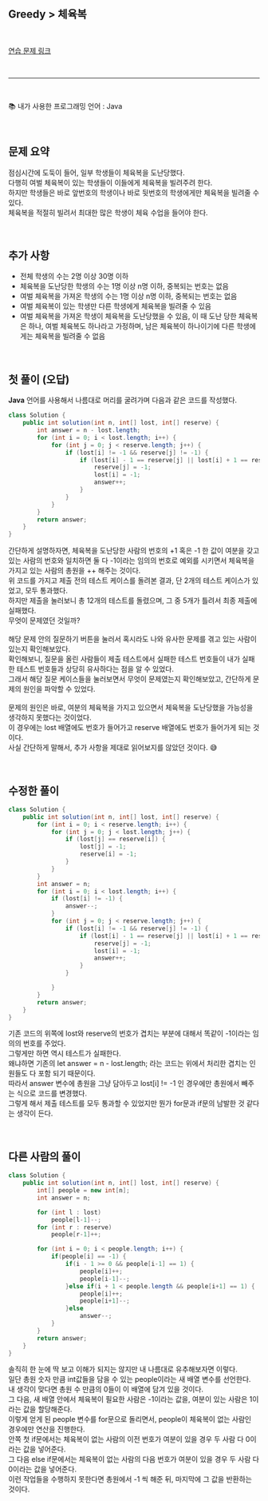 ## **Greedy > 체육복**

</br>

[연습 문제 링크](https://programmers.co.kr/learn/courses/30/lessons/42862)

</br>

---

</br>

:books: 내가 사용한 프로그래밍 언어 : Java

</br>

## 문제 요약

점심시간에 도둑이 들어, 일부 학생들이 체육복을 도난당했다.  
다행히 여벌 체육복이 있는 학생들이 이들에게 체육복을 빌려주려 한다.  
하지만 학생들은 바로 앞번호의 학생이나 바로 뒷번호의 학생에게만 체육복을 빌려줄 수 있다.  
체육복을 적절히 빌려서 최대한 많은 학생이 체육 수업을 들어야 한다.

</br>

## 추가 사항

- 전체 학생의 수는 2명 이상 30명 이하
- 체육복을 도난당한 학생의 수는 1명 이상 n명 이하, 중복되는 번호는 없음
- 여벌 체육복을 가져온 학생의 수는 1명 이상 n명 이하, 중복되는 번호는 없음
- 여벌 체육복이 있는 학생만 다른 학생에게 체육복을 빌려줄 수 있음
- 여벌 체육복을 가져온 학생이 체육복을 도난당했을 수 있음, 이 때 도난 당한 체육복은 하나, 여벌 체육복도 하나라고 가정하며, 남은 체육복이 하나이기에 다른 학생에게는 체육복을 빌려줄 수 없음

</br>

## 첫 풀이 (오답)

**Java** 언어를 사용해서 나름대로 머리를 굴려가며 다음과 같은 코드를 작성했다.

```java
class Solution {
    public int solution(int n, int[] lost, int[] reserve) {
        int answer = n - lost.length;
        for (int i = 0; i < lost.length; i++) {
            for (int j = 0; j < reserve.length; j++) {
                if (lost[i] != -1 && reserve[j] != -1) {
                    if (lost[i] - 1 == reserve[j] || lost[i] + 1 == reserve[j]) {
                        reserve[j] = -1;
                        lost[i] = -1;
                        answer++;
                    }
                }
            }
        }
        return answer;
    }
}
```

간단하게 설명하자면, 체육복을 도난당한 사람의 번호의 +1 혹은 -1 한 값이 여분을 갖고 있는 사람의 번호와 일치하면 둘 다 -1이라는 임의의 번호로 예외를 시키면서 체육복을 가지고 있는 사람의 총원을 ++ 해주는 것이다.  
위 코드를 가지고 제출 전의 테스트 케이스를 돌려본 결과, 단 2개의 테스트 케이스가 있었고, 모두 통과했다.  
하지만 제출을 눌러보니 총 12개의 테스트를 돌렸으며, 그 중 5개가 틀려서 최종 제출에 실패했다.  
무엇이 문제였던 것일까?  
</br>
해당 문제 안의 질문하기 버튼을 눌러서 혹시라도 나와 유사한 문제를 겪고 있는 사람이 있는지 확인해보았다.  
확인해보니, 질문을 올린 사람들이 제출 테스트에서 실패한 테스트 번호들이 내가 실패한 테스트 번호들과 상당히 유사하다는 점을 알 수 있었다.  
그래서 해당 질문 케이스들을 눌러보면서 무엇이 문제였는지 확인해보았고, 간단하게 문제의 원인을 파악할 수 있었다.  
</br>
문제의 원인은 바로, 여분의 체육복을 가지고 있으면서 체육복을 도난당했을 가능성을 생각하지 못했다는 것이었다.  
이 경우에는 lost 배열에도 번호가 들어가고 reserve 배열에도 번호가 들어가게 되는 것이다.  
사실 간단하게 말해서, 추가 사항을 제대로 읽어보지를 않았던 것이다. :sweat_smile:

</br>

## 수정한 풀이

```java
class Solution {
    public int solution(int n, int[] lost, int[] reserve) {
        for (int i = 0; i < reserve.length; i++) {
            for (int j = 0; j < lost.length; j++) {
                if (lost[j] == reserve[i]) {
                    lost[j] = -1;
                    reserve[i] = -1;
                }
            }
        }
        int answer = n;
        for (int i = 0; i < lost.length; i++) {
            if (lost[i] != -1) {
                answer--;
            }
            for (int j = 0; j < reserve.length; j++) {
                if (lost[i] != -1 && reserve[j] != -1) {
                    if (lost[i] - 1 == reserve[j] || lost[i] + 1 == reserve[j]) {
                        reserve[j] = -1;
                        lost[i] = -1;
                        answer++;
                    }
                }

            }
        }
        return answer;
    }
}
```

기존 코드의 위쪽에 lost와 reserve의 번호가 겹치는 부분에 대해서 똑같이 -1이라는 임의의 번호를 주었다.  
그렇게만 하면 역시 테스트가 실패한다.  
왜냐하면 기존의 let answer = n - lost.length; 라는 코드는 위에서 처리한 겹치는 인원들도 다 포함 되기 때문이다.  
따라서 answer 변수에 총원을 그냥 담아두고 lost[i] != -1 인 경우에만 총원에서 빼주는 식으로 코드를 변경했다.  
그렇게 해서 제출 테스트를 모두 통과할 수 있었지만 뭔가 for문과 if문의 남발한 것 같다는 생각이 든다.

</br>

## 다른 사람의 풀이

```java
class Solution {
    public int solution(int n, int[] lost, int[] reserve) {
        int[] people = new int[n];
        int answer = n;

        for (int l : lost)
            people[l-1]--;
        for (int r : reserve)
            people[r-1]++;

        for (int i = 0; i < people.length; i++) {
            if(people[i] == -1) {
                if(i - 1 >= 0 && people[i-1] == 1) {
                    people[i]++;
                    people[i-1]--;
                }else if(i + 1 < people.length && people[i+1] == 1) {
                    people[i]++;
                    people[i+1]--;
                }else
                    answer--;
            }
        }
        return answer;
    }
}
```

솔직히 한 눈에 딱 보고 이해가 되지는 않지만 내 나름대로 유추해보자면 이렇다.  
일단 총원 숫자 만큼 int값들을 담을 수 있는 people이라는 새 배열 변수를 선언한다.  
내 생각이 맞다면 총원 수 만큼의 0들이 이 배열에 담겨 있을 것이다.  
그 다음, 새 배열 안에서 체육복이 필요한 사람은 -1이라는 값을, 여분이 있는 사람은 1이라는 값을 할당해준다.  
이렇게 얻게 된 people 변수를 for문으로 돌리면서, people이 체육복이 없는 사람인 경우에만 연산을 진행한다.  
안쪽 첫 if문에서는 체육복이 없는 사람의 이전 번호가 여분이 있을 경우 두 사람 다 0이라는 값을 넣어준다.  
그 다음 else if문에서는 체육복이 없는 사람의 다음 번호가 여분이 있을 경우 두 사람 다 0이라는 값을 넣어준다.  
이런 작업들을 수행하지 못한다면 총원에서 -1 씩 해준 뒤, 마지막에 그 값을 반환하는 것이다.
